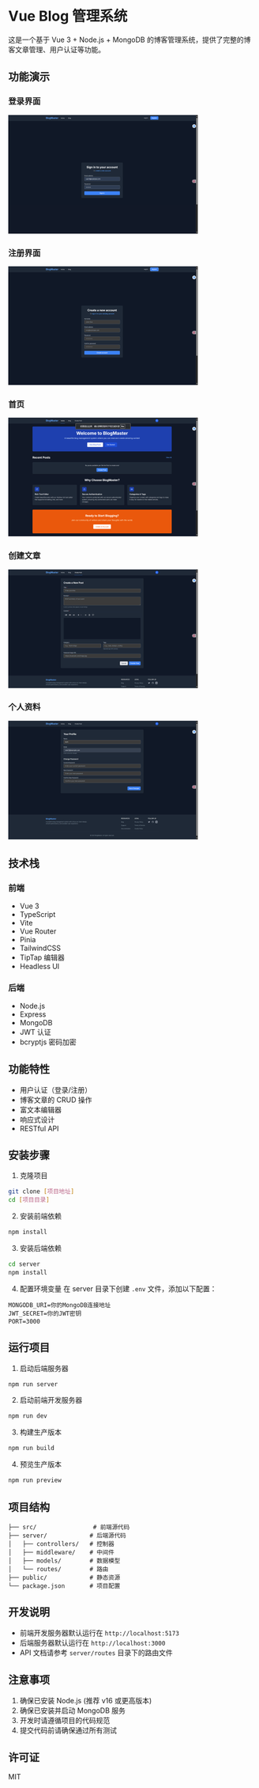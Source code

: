 # Vue Blog 管理系统

这是一个基于 Vue 3 + Node.js + MongoDB 的博客管理系统，提供了完整的博客文章管理、用户认证等功能。

## 功能演示

### 登录界面
![登录](src/assets/login.png)

### 注册界面
![注册](src/assets/signup.png)

### 首页
![首页](src/assets/home.png)

### 创建文章
![创建文章](src/assets/create.png)

### 个人资料
![个人资料](src/assets/profile.png)

## 技术栈

### 前端
- Vue 3
- TypeScript
- Vite
- Vue Router
- Pinia
- TailwindCSS
- TipTap 编辑器
- Headless UI

### 后端
- Node.js
- Express
- MongoDB
- JWT 认证
- bcryptjs 密码加密

## 功能特性

- 用户认证（登录/注册）
- 博客文章的 CRUD 操作
- 富文本编辑器
- 响应式设计
- RESTful API

## 安装步骤

1. 克隆项目
```bash
git clone [项目地址]
cd [项目目录]
```

2. 安装前端依赖
```bash
npm install
```

3. 安装后端依赖
```bash
cd server
npm install
```

4. 配置环境变量
在 server 目录下创建 `.env` 文件，添加以下配置：
```
MONGODB_URI=你的MongoDB连接地址
JWT_SECRET=你的JWT密钥
PORT=3000
```

## 运行项目

1. 启动后端服务器
```bash
npm run server
```

2. 启动前端开发服务器
```bash
npm run dev
```

3. 构建生产版本
```bash
npm run build
```

4. 预览生产版本
```bash
npm run preview
```

## 项目结构

```
├── src/                # 前端源代码
├── server/            # 后端源代码
│   ├── controllers/   # 控制器
│   ├── middleware/    # 中间件
│   ├── models/        # 数据模型
│   └── routes/        # 路由
├── public/            # 静态资源
└── package.json       # 项目配置
```

## 开发说明

- 前端开发服务器默认运行在 `http://localhost:5173`
- 后端服务器默认运行在 `http://localhost:3000`
- API 文档请参考 `server/routes` 目录下的路由文件

## 注意事项

1. 确保已安装 Node.js (推荐 v16 或更高版本)
2. 确保已安装并启动 MongoDB 服务
3. 开发时请遵循项目的代码规范
4. 提交代码前请确保通过所有测试

## 许可证

MIT
